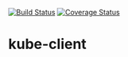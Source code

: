 [![Build Status](https://travis-ci.org/ptaboas/kube-client.svg?branch=master)](https://travis-ci.org/ptaboas/kube-client) [![Coverage Status](https://coveralls.io/repos/github/ptaboas/kube-client/badge.svg?branch=master)](https://coveralls.io/github/ptaboas/kube-client?branch=master)

# kube-client
